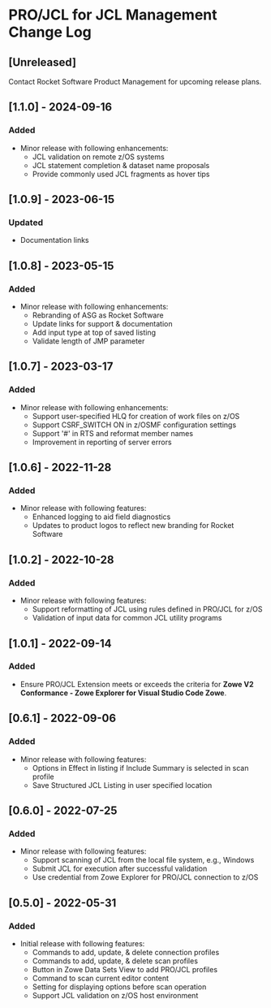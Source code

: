 # PRO/JCL for JCL Management Change Log

## [Unreleased]

Contact Rocket Software Product Management for upcoming release plans.

## [1.1.0] - 2024-09-16
### Added
* Minor release with following enhancements:
  - JCL validation on remote z/OS systems
  - JCL statement completion & dataset name proposals
  - Provide commonly used JCL fragments as hover tips

## [1.0.9] - 2023-06-15
### Updated
* Documentation links

## [1.0.8] - 2023-05-15
### Added
* Minor release with following enhancements:
  - Rebranding of ASG as Rocket Software
  - Update links for support & documentation
  - Add input type at top of saved listing
  - Validate length of JMP parameter

## [1.0.7] - 2023-03-17
### Added
* Minor release with following enhancements:
  - Support user-specified HLQ for creation of work files on z/OS
  - Support CSRF_SWITCH ON in z/OSMF configuration settings
  - Support '#' in RTS and reformat member names
  - Improvement in reporting of server errors

## [1.0.6] - 2022-11-28
### Added
* Minor release with following features:
  - Enhanced logging to aid field diagnostics
  - Updates to product logos to reflect new branding for Rocket Software

## [1.0.2] - 2022-10-28
### Added
* Minor release with following features:
  - Support reformatting of JCL using rules defined in PRO/JCL for z/OS
  - Validation of input data for common JCL utility programs

## [1.0.1] - 2022-09-14
### Added
* Ensure PRO/JCL Extension meets or exceeds the criteria for **Zowe V2 Conformance - Zowe Explorer for Visual Studio Code Zowe**.

## [0.6.1] - 2022-09-06
### Added
* Minor release with following features:
  - Options in Effect in listing if Include Summary is selected in scan profile
  - Save Structured JCL Listing in user specified location
  
## [0.6.0] - 2022-07-25
### Added
* Minor release with following features:
  - Support scanning of JCL from the local file system, e.g., Windows
  - Submit JCL for execution after successful validation
  - Use credential from Zowe Explorer for PRO/JCL connection to z/OS
  
## [0.5.0] - 2022-05-31
### Added
* Initial release with following features:
  - Commands to add, update, & delete connection profiles
  - Commands to add, update, & delete scan profiles
  - Button in Zowe Data Sets View to add PRO/JCL profiles
  - Command to scan current editor content
  - Setting for displaying options before scan operation
  - Support JCL validation on z/OS host environment
